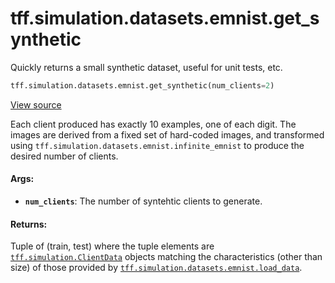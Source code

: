 <div itemscope itemtype="http://developers.google.com/ReferenceObject">
<meta itemprop="name" content="tff.simulation.datasets.emnist.get_synthetic" />
<meta itemprop="path" content="Stable" />
</div>

# tff.simulation.datasets.emnist.get_synthetic

Quickly returns a small synthetic dataset, useful for unit tests, etc.

```python
tff.simulation.datasets.emnist.get_synthetic(num_clients=2)
```

<a target="_blank" href="http://github.com/tensorflow/federated/tree/master/tensorflow_federated/python/simulation/datasets/emnist/load_data.py">View
source</a>

<!-- Placeholder for "Used in" -->

Each client produced has exactly 10 examples, one of each digit. The images are
derived from a fixed set of hard-coded images, and transformed using
`tff.simulation.datasets.emnist.infinite_emnist` to produce the desired number
of clients.

#### Args:

*   <b>`num_clients`</b>: The number of syntehtic clients to generate.

#### Returns:

Tuple of (train, test) where the tuple elements are
<a href="../../../../tff/simulation/ClientData.md"><code>tff.simulation.ClientData</code></a>
objects matching the characteristics (other than size) of those provided by
<a href="../../../../tff/simulation/datasets/emnist/load_data.md"><code>tff.simulation.datasets.emnist.load_data</code></a>.
